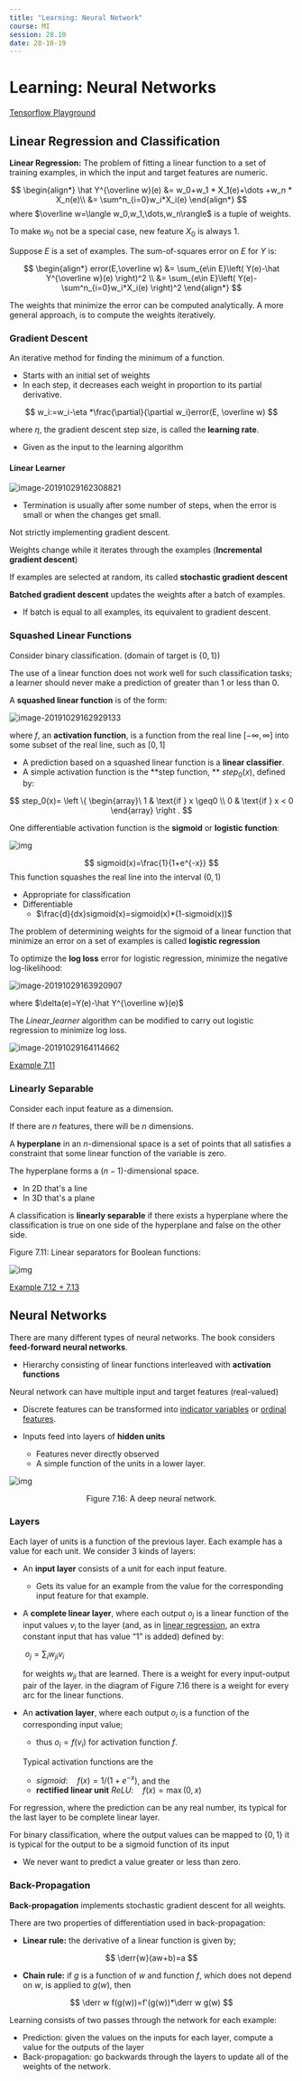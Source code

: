 ```yaml
---
title: "Learning: Neural Network"
course: MI
session: 28.10
date: 28-10-19
---
```


# Learning: Neural Networks

[Tensorflow Playground]([https://playground.tensorflow.org](https://playground.tensorflow.org/))

$$
\newcommand{\derr}[1]{\frac{\part}{\part {#1}}}
$$


## Linear Regression and Classification

**Linear Regression:** The problem of fitting a linear function to a set of training examples, in which the input and target features are numeric.

$$
\begin{align*}
\hat Y^{\overline w}(e) &= w_0+w_1 * X_1(e)+\dots +w_n * X_n(e)\\
&= \sum^n_{i=0}w_i*X_i(e)
\end{align*}
$$
where $\overline w=\langle w_0,w_1,\dots,w_n\rangle$ is a tuple of weights.

To make $w_0$ not be a special case, new feature $X_0$ is always 1.



Suppose $E$ is a set of examples. The sum-of-squares error on $E$ for $Y$ is:

$$
\begin{align*}
error(E,\overline w) &= \sum_{e\in E}\left( Y(e)-\hat Y^{\overline w}(e) \right)^2 \\
&= \sum_{e\in E}\left( Y(e)- \sum^n_{i=0}w_i*X_i(e) \right)^2
\end{align*}
$$

The weights that minimize the error can be computed analytically. A more general approach, is to compute the weights iteratively.



### Gradient Descent

An iterative method for finding the minimum of a function.

* Starts with an initial set of weights
* In each step, it decreases each weight in proportion to its partial derivative.

$$
w_i:=w_i-\eta *\frac{\partial}{\partial w_i}error(E, \overline w)
$$

where $\eta$, the gradient descent step size, is called the **learning rate**.

* Given as the input to the learning algorithm



#### Linear Learner

![image-20191029162308821](images/10-28-neural-networks/image-20191029162308821.png)

* Termination is usually after some number of steps, when the error is small or when the changes get small. 



Not strictly implementing gradient descent.

Weights change while it iterates through the examples (**Incremental gradient descent**)

If examples are selected at random, its called **stochastic gradient descent**

**Batched gradient descent** updates the weights after a batch of examples.

* If batch is equal to all examples, its equivalent to gradient descent.



### Squashed Linear Functions

Consider binary classification. (domain of target is $\{0,1\}$)

The use of a linear function does not work well for such classification tasks; a learner should never make a prediction of greater than 1 or less than 0. 

A **squashed linear function** is of the form:

![image-20191029162929133](images/10-28-neural-networks/image-20191029162929133.png)

where $f$, an **activation function**, is a function from the real line $[-\infty,\infty]$ into some subset of the real line, such as $[0,1]$

* A prediction based on a squashed linear function is a **linear classifier**.
* A simple activation function is the **step function, ** $step_0(x)$, defined by:

$$
step_0(x)= 
\left \{ \begin{array}\
	1 & \text{if } x \geq0 \\
	0 & \text{if } x < 0
\end{array} \right .
$$



One differentiable activation function is the **sigmoid** or **logistic function**:

 ![img](images/10-28-neural-networks/x393.png) 


$$
sigmoid(x)=\frac{1}{1+e^{-x}}
$$
This function squashes the real line into the interval $(0,1)$

* Appropriate for classification
* Differentiable
    * $\frac{d}{dx}sigmoid(x)=sigmoid(x)*(1-sigmoid(x))$



The problem of determining weights for the sigmoid of a linear function that minimize an error on a set of examples is called **logistic regression**

To optimize the **log loss** error for logistic regression, minimize the negative log-likelihood:

![image-20191029163920907](images/10-28-neural-networks/image-20191029163920907.png)

where $\delta(e)=Y(e)-\hat Y^{\overline w}(e)$



The $Linear\_learner$ algorithm can be modified to carry out logistic regression to minimize log loss.

![image-20191029164114662](images/10-28-neural-networks/image-20191029164114662.png)



[Example 7.11](https://artint.info/2e/html/ArtInt2e.Ch7.S3.SS2.html#Ch7.Thmciexamplered11 )



### Linearly Separable

Consider each input feature as a dimension.

If there are $n$ features, there will be $n$ dimensions.

A **hyperplane** in an $n$-dimensional space is a set of points that all satisfies a constraint that some linear function of the variable is zero.

The hyperplane forms a $(n-1)$-dimensional space.

* In 2D that's a line
* In 3D that's a plane

A classification is **linearly separable** if there exists a hyperplane where the classification is true on one side of the hyperplane and false on the other side.



Figure 7.11: Linear separators for Boolean functions:

 ![img](images/10-28-neural-networks/x394.png) 

[Example 7.12 + 7.13](https://artint.info/2e/html/ArtInt2e.Ch7.S3.SS2.html#Ch7.Thmciexamplered12)



## Neural Networks

There are many different types of neural networks. The book considers **feed-forward neural networks**.

* Hierarchy consisting of linear functions interleaved with **activation functions**



Neural network can have multiple input and target features (real-valued)

* Discrete features can be transformed into [indicator variables](https://artint.info/2e/html/ArtInt2e.Ch7.S2.SS1.html#Ch7.S2.I2.i4) or [ordinal features](https://artint.info/2e/html/ArtInt2e.Ch7.S2.SS1.html#Ch7.S2.I2.i2).

* Inputs feed into layers of **hidden units**

    * Features never directly observed
    * A simple function of the units in a lower layer.

    

 ![img](images/10-28-neural-networks/x398.png) 

<center>Figure 7.16: A deep neural network.</center>



### Layers

Each layer of units is a function of the previous layer. Each example has a value for each unit. We consider 3 kinds of layers:

* An **input layer** consists of a unit for each input feature.

    * Gets its value for an example from the value for the corresponding input feature for that example.

* A **complete linear layer**, where each output $o_j$ is a linear function of the input values $v_i$ to the layer (and, as in [linear regression](https://artint.info/2e/html/ArtInt2e.Ch7.S3.SS2.html), an extra constant input that has value “1” is added) defined by:

    ​	$o_j=\sum_i w_{ji}v_i$

    for weights $w_{ji}$ that are learned. There is a weight for every input-output pair of the layer. in the diagram of Figure 7.16 there is a weight for every arc for the linear functions.

* An **activation layer**, where each output $o_i$ is a function of the corresponding input value;

    * thus $o_i=f(v_i)$ for activation function $f$.

    Typical activation functions are the 

    * $sigmoid: \quad f(x)=1/(1+e^{-x})$,  and the 
    * **rectified linear unit**       $ReLU:\quad f(x)=\max(0,x)$



For regression, where the prediction can be any real number, its typical for the last layer to be complete linear layer.

For binary classification, where the output values can be mapped to $\{0,1\}$ it is typical for the output to be a sigmoid function of its input

* We never want to predict a value greater or less than zero.



### Back-Propagation

**Back-propagation** implements stochastic gradient descent for all weights.

There are two properties of differentiation used in back-propagation:

* **Linear rule:** the derivative of a linear function is given by;

$$
\derr{w}(aw+b)=a
$$

* **Chain rule:** if $g$ is a function  of $w$ and function $f$, which does not depend on $w$, is applied to $g(w)$, then

$$
\derr w f(g(w))=f'(g(w))*\derr w g(w)
$$



Learning consists of two passes through the network for each example:

* Prediction: given the values on the inputs for each layer, compute a value for the outputs of the layer
* Back-propagation: go backwards through the layers to update all of the weights of the network.

